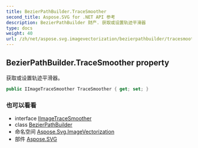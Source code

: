 ```yaml
---
title: BezierPathBuilder.TraceSmoother
second_title: Aspose.SVG for .NET API 参考
description: BezierPathBuilder 财产. 获取或设置轨迹平滑器
type: docs
weight: 40
url: /zh/net/aspose.svg.imagevectorization/bezierpathbuilder/tracesmoother/
---
```

## BezierPathBuilder.TraceSmoother property

获取或设置轨迹平滑器。

```csharp
public IImageTraceSmoother TraceSmoother { get; set; }
```

### 也可以看看

* interface [IImageTraceSmoother](../../iimagetracesmoother/)
* class [BezierPathBuilder](../)
* 命名空间 [Aspose.Svg.ImageVectorization](../../bezierpathbuilder/)
* 部件 [Aspose.SVG](../../../)



